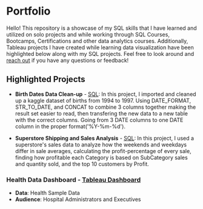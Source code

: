 # Portfolio

Hello! This repository is a showcase of my SQL skills that I have learned and utilized on solo projects and while working through SQL Courses, Bootcamps, Certifications and other data analytics courses. Additionally, Tableau projects I have created while learning data visualization have been highlighted below along with my SQL projects. 
Feel free to look around and [reach out](https://www.linkedin.com/in/sabastian-moselle-8b5362206/) if you have any questions or feedback!

## Highlighted Projects

* **Birth Dates Data Clean-up** -  [SQL](https://github.com/SabastianMoselle/SQL-Portfolio/blob/main/Birth_Dates): In this project, I imported and cleaned up a kaggle dataset of births from 1994 to 1997. Using DATE_FORMAT, STR_TO_DATE, and CONCAT to combine 3 columns together making the result set easier to read, then transfering the new data to a new table with the correct columns. Going from 3 DATE columns to one DATE column in the proper format('%Y-%m-%d').
  
*  **Superstore Shipping and Sales Analysis** - [SQL](https://github.com/SabastianMoselle/SQL-Portfolio/blob/main/Superstore_Dateset): In this project, I used a superstore's sales data to analyze how the weekends and weekdays differ in sale averages, calculating the profit-percentage of every sale, finding how profitable each Category is based on SubCategory sales and quantity sold, and the top 10 customers by Profit. 


### Health Data Dashboard - [Tableau Dashboard](https://public.tableau.com/views/HealthcareData_16949079292280/Dashboard1?:language=en-US&publish=yes&:display_count=n&:origin=viz_share_link)
* **Data**: Health Sample Data
* **Audience**: Hospital Administrators and Executives
